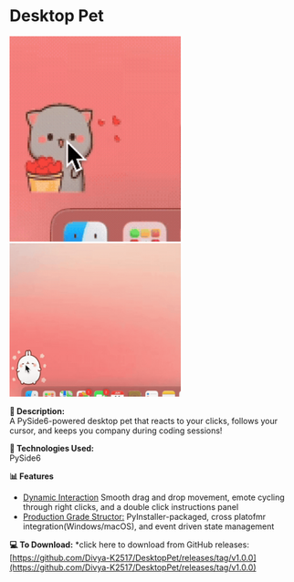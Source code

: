 # Desktop Pet

<img src="./gifFiles/emote-switching.gif" width="300"/> <img src="./gifFiles/instructions.gif" width="300"/>

**🐶 Description:**  
A PySide6-powered desktop pet that reacts to your clicks, follows your cursor, and keeps you company during coding sessions! 

**🔑 Technologies Used:**  
PySide6

**📊 Features**
* <ins>Dynamic Interaction</ins> Smooth drag and drop movement, emote cycling through right clicks, and a double click instructions panel
* <ins>Production Grade Structor:</ins> PyInstaller-packaged, cross platofmr integration(Windows/macOS), and event driven state management

**💻 To Download:**
*click here to download from GitHub releases: [https://github.com/Divya-K2517/DesktopPet/releases/tag/v1.0.0](https://github.com/Divya-K2517/DesktopPet/releases/tag/v1.0.0)




